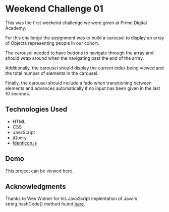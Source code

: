 # Weekend Challenge 01

This was the first weekend challenge we were given at Prime Digital Academy.

For this challenge the assignment was to build a carousel to display an array of Objects representing people in our cohort.

The carousel needed to have buttons to navigate through the array and should wrap around when the navigating past the end of the array.

Additionally, the carousel should display the current index being viewed and the total number of elements in the carousel.

Finally, the carousel should include a fade when transitioning between elements and advances automatically if no input has been given in the last 10 seconds.

## Technologies Used

* HTML
* CSS
* JavaScript
* jQuery
* [Identicon.js](https://github.com/stewartlord/identicon.js/tree/master)

## Demo

This project can be viewed [here](https://nicolaslwilson.github.io/jQueryCarousel/).

## Acknowledgments

Thanks to Wes Widner for his JavaScript implentation of Java's string.hashCode() method found [here](http://werxltd.com/wp/2010/05/13/javascript-implementation-of-javas-string-hashcode-method/).
